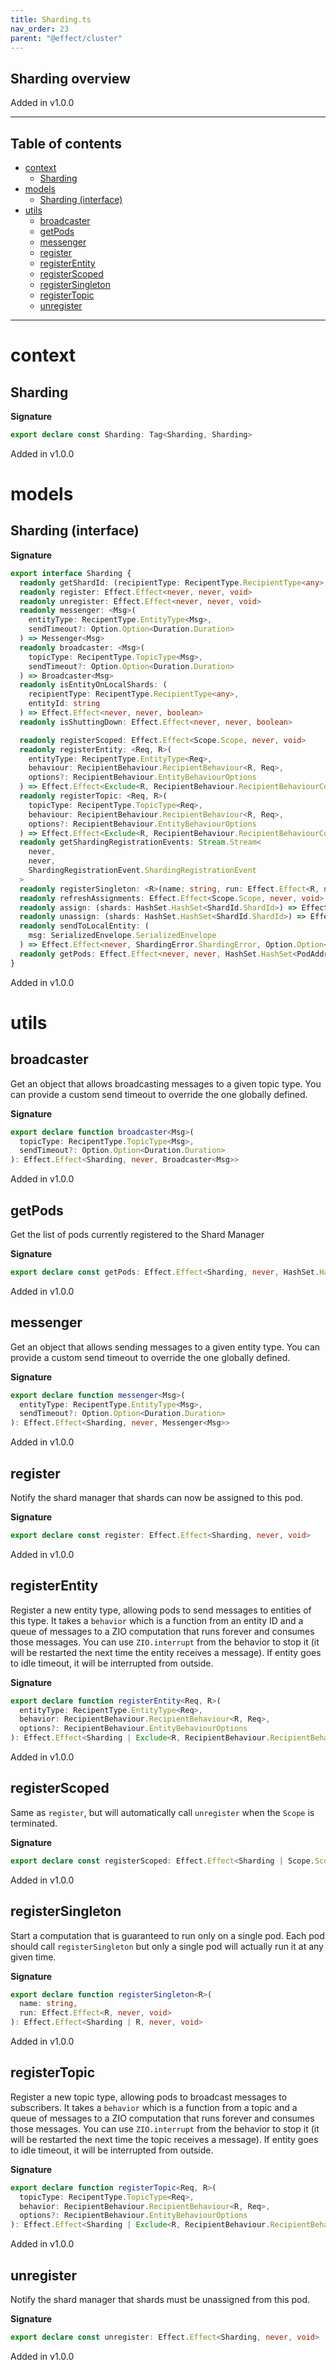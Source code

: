 ```yaml
---
title: Sharding.ts
nav_order: 23
parent: "@effect/cluster"
---
```


## Sharding overview

Added in v1.0.0

---

<h2 class="text-delta">Table of contents</h2>

- [context](#context)
  - [Sharding](#sharding)
- [models](#models)
  - [Sharding (interface)](#sharding-interface)
- [utils](#utils)
  - [broadcaster](#broadcaster)
  - [getPods](#getpods)
  - [messenger](#messenger)
  - [register](#register)
  - [registerEntity](#registerentity)
  - [registerScoped](#registerscoped)
  - [registerSingleton](#registersingleton)
  - [registerTopic](#registertopic)
  - [unregister](#unregister)

---

# context

## Sharding

**Signature**

```ts
export declare const Sharding: Tag<Sharding, Sharding>
```

Added in v1.0.0

# models

## Sharding (interface)

**Signature**

```ts
export interface Sharding {
  readonly getShardId: (recipientType: RecipentType.RecipientType<any>, entityId: string) => ShardId.ShardId
  readonly register: Effect.Effect<never, never, void>
  readonly unregister: Effect.Effect<never, never, void>
  readonly messenger: <Msg>(
    entityType: RecipentType.EntityType<Msg>,
    sendTimeout?: Option.Option<Duration.Duration>
  ) => Messenger<Msg>
  readonly broadcaster: <Msg>(
    topicType: RecipentType.TopicType<Msg>,
    sendTimeout?: Option.Option<Duration.Duration>
  ) => Broadcaster<Msg>
  readonly isEntityOnLocalShards: (
    recipientType: RecipentType.RecipientType<any>,
    entityId: string
  ) => Effect.Effect<never, never, boolean>
  readonly isShuttingDown: Effect.Effect<never, never, boolean>

  readonly registerScoped: Effect.Effect<Scope.Scope, never, void>
  readonly registerEntity: <Req, R>(
    entityType: RecipentType.EntityType<Req>,
    behaviour: RecipientBehaviour.RecipientBehaviour<R, Req>,
    options?: RecipientBehaviour.EntityBehaviourOptions
  ) => Effect.Effect<Exclude<R, RecipientBehaviour.RecipientBehaviourContext>, never, void>
  readonly registerTopic: <Req, R>(
    topicType: RecipentType.TopicType<Req>,
    behaviour: RecipientBehaviour.RecipientBehaviour<R, Req>,
    options?: RecipientBehaviour.EntityBehaviourOptions
  ) => Effect.Effect<Exclude<R, RecipientBehaviour.RecipientBehaviourContext>, never, void>
  readonly getShardingRegistrationEvents: Stream.Stream<
    never,
    never,
    ShardingRegistrationEvent.ShardingRegistrationEvent
  >
  readonly registerSingleton: <R>(name: string, run: Effect.Effect<R, never, void>) => Effect.Effect<R, never, void>
  readonly refreshAssignments: Effect.Effect<Scope.Scope, never, void>
  readonly assign: (shards: HashSet.HashSet<ShardId.ShardId>) => Effect.Effect<never, never, void>
  readonly unassign: (shards: HashSet.HashSet<ShardId.ShardId>) => Effect.Effect<never, never, void>
  readonly sendToLocalEntity: (
    msg: SerializedEnvelope.SerializedEnvelope
  ) => Effect.Effect<never, ShardingError.ShardingError, Option.Option<SerializedMessage.SerializedMessage>>
  readonly getPods: Effect.Effect<never, never, HashSet.HashSet<PodAddress.PodAddress>>
}
```

Added in v1.0.0

# utils

## broadcaster

Get an object that allows broadcasting messages to a given topic type.
You can provide a custom send timeout to override the one globally defined.

**Signature**

```ts
export declare function broadcaster<Msg>(
  topicType: RecipentType.TopicType<Msg>,
  sendTimeout?: Option.Option<Duration.Duration>
): Effect.Effect<Sharding, never, Broadcaster<Msg>>
```

Added in v1.0.0

## getPods

Get the list of pods currently registered to the Shard Manager

**Signature**

```ts
export declare const getPods: Effect.Effect<Sharding, never, HashSet.HashSet<PodAddress.PodAddress>>
```

Added in v1.0.0

## messenger

Get an object that allows sending messages to a given entity type.
You can provide a custom send timeout to override the one globally defined.

**Signature**

```ts
export declare function messenger<Msg>(
  entityType: RecipentType.EntityType<Msg>,
  sendTimeout?: Option.Option<Duration.Duration>
): Effect.Effect<Sharding, never, Messenger<Msg>>
```

Added in v1.0.0

## register

Notify the shard manager that shards can now be assigned to this pod.

**Signature**

```ts
export declare const register: Effect.Effect<Sharding, never, void>
```

Added in v1.0.0

## registerEntity

Register a new entity type, allowing pods to send messages to entities of this type.
It takes a `behavior` which is a function from an entity ID and a queue of messages to a ZIO computation that runs forever and consumes those messages.
You can use `ZIO.interrupt` from the behavior to stop it (it will be restarted the next time the entity receives a message).
If entity goes to idle timeout, it will be interrupted from outside.

**Signature**

```ts
export declare function registerEntity<Req, R>(
  entityType: RecipentType.EntityType<Req>,
  behavior: RecipientBehaviour.RecipientBehaviour<R, Req>,
  options?: RecipientBehaviour.EntityBehaviourOptions
): Effect.Effect<Sharding | Exclude<R, RecipientBehaviour.RecipientBehaviourContext>, never, void>
```

Added in v1.0.0

## registerScoped

Same as `register`, but will automatically call `unregister` when the `Scope` is terminated.

**Signature**

```ts
export declare const registerScoped: Effect.Effect<Sharding | Scope.Scope, never, void>
```

Added in v1.0.0

## registerSingleton

Start a computation that is guaranteed to run only on a single pod.
Each pod should call `registerSingleton` but only a single pod will actually run it at any given time.

**Signature**

```ts
export declare function registerSingleton<R>(
  name: string,
  run: Effect.Effect<R, never, void>
): Effect.Effect<Sharding | R, never, void>
```

Added in v1.0.0

## registerTopic

Register a new topic type, allowing pods to broadcast messages to subscribers.
It takes a `behavior` which is a function from a topic and a queue of messages to a ZIO computation that runs forever and consumes those messages.
You can use `ZIO.interrupt` from the behavior to stop it (it will be restarted the next time the topic receives a message).
If entity goes to idle timeout, it will be interrupted from outside.

**Signature**

```ts
export declare function registerTopic<Req, R>(
  topicType: RecipentType.TopicType<Req>,
  behavior: RecipientBehaviour.RecipientBehaviour<R, Req>,
  options?: RecipientBehaviour.EntityBehaviourOptions
): Effect.Effect<Sharding | Exclude<R, RecipientBehaviour.RecipientBehaviourContext>, never, void>
```

Added in v1.0.0

## unregister

Notify the shard manager that shards must be unassigned from this pod.

**Signature**

```ts
export declare const unregister: Effect.Effect<Sharding, never, void>
```

Added in v1.0.0
